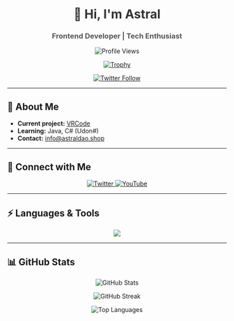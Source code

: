 <!-- Modern GitHub Profile README -->
<h1 align="center" style="color:#333; font-weight: bold;">👋 Hi, I'm Astral</h1>
<h3 align="center" style="color:#555;">Frontend Developer | Tech Enthusiast</h3>

<p align="center">
  <img src="https://komarev.com/ghpvc/?username=aiueodayon&label=Profile%20views&color=gray&style=flat-square" alt="Profile Views" />
</p>

<p align="center">
  <a href="https://github.com/ryo-ma/github-profile-trophy">
    <img src="https://github-profile-trophy.vercel.app/?username=aiueodayon&theme=flat&margin-w=15" alt="Trophy" />
  </a>
</p>

<p align="center">
  <a href="https://twitter.com/astralstelldao">
    <img src="https://img.shields.io/twitter/follow/astralstelldao?color=gray&logo=twitter&style=for-the-badge" alt="Twitter Follow" />
  </a>
</p>

---

## 🚀 About Me
- **Current project:** [VRCode](#)
- **Learning:** Java, C# (Udon#)
- **Contact:** info@astraldao.shop

---

## 🤝 Connect with Me
<p align="center">
  <a href="https://twitter.com/astralstelldao" target="_blank">
    <img src="https://img.shields.io/badge/Twitter-%23333.svg?style=for-the-badge&logo=twitter&logoColor=white" alt="Twitter" />
  </a>
  <a href="https://www.youtube.com/c/astralstell" target="_blank">
    <img src="https://img.shields.io/badge/YouTube-%23333.svg?style=for-the-badge&logo=youtube&logoColor=white" alt="YouTube" />
  </a>
</p>

---

## ⚡ Languages & Tools
<p align="center">
  <img src="https://skillicons.dev/icons?i=aws,bash,blender,c,cs,css,docker,firebase,git,html,java,js,linux,mysql,nodejs,php,swift,typescript,unity,unreal&theme=light" />
</p>

---

## 📊 GitHub Stats
<p align="center">
  <img src="https://github-readme-stats.vercel.app/api?username=aiueodayon&show_icons=true&theme=graywhite" alt="GitHub Stats" />
</p>
<p align="center">
  <img src="https://github-readme-streak-stats.herokuapp.com/?user=aiueodayon&theme=graywhite" alt="GitHub Streak" />
</p>
<p align="center">
  <img src="https://github-readme-stats.vercel.app/api/top-langs/?username=aiueodayon&layout=compact&theme=graywhite" alt="Top Languages" />
</p>

